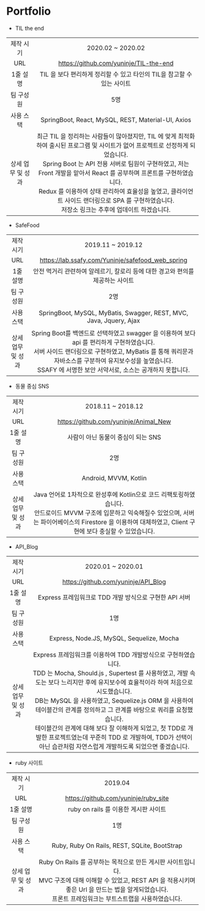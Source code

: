 # Portfolio

- TIL the end

|||
|:--------------:|:----------------------------:|
|제작 시기| 2020.02 ~ 2020.02 |
| URL | https://github.com/yuninje/TIL-the-end | 
|1줄 설명| TIL 을 보다 편리하게 정리할 수 있고 타인의 TIL을 참고할 수 있는 사이트 |
|팀 구성원 | 5명 |
| 사용 스택 | SpringBoot, React, MySQL, REST, Material-UI, Axios |
| 상세 업무 및 성과 | 최근 TIL 을 정리하는 사람들이 많아졌지만, TIL 에 맞게 최적화하여 출시된 프로그램 및 사이트가 없어  프로젝트로 선정하게 되었습니다.  <br/> Spring Boot 는 API 전용 서버로 팀원이 구현하였고, 저는 Front 개발을 맡아서 React 를 공부하며 프론트를 구현하였습니다. <br/> Redux 를 이용하여 상태 관리하여 효율성을 높였고, 클라이언트 사이드 랜더링으로 SPA 를 구현하였습니다.  <br/> 저장소 링크는 추후에 업데이트 하겠습니다. |

- SafeFood

|||
|:--------------:|:----------------------------:|
|제작 시기| 2019.11 ~ 2019.12 |
| URL | https://lab.ssafy.com/Yuninje/safefood_web_spring | 
|1줄 설명| 안전 먹거리 관련하여 알레르기, 칼로리 등에 대한 경고와 편의를 제공하는 사이트 |
|팀 구성원 | 2명 |
| 사용 스택 | SpringBoot, MySQL, MyBatis, Swagger, REST, MVC, Java, Jquery, Ajax |
| 상세 업무 및 성과 | Spring Boot를 백엔드로 선택하였고 swagger 을 이용하여 보다 api 를 편리하게 구현하였습니다. <br/>  서버 사이드 랜더링으로 구현하였고, MyBatis 를 통해 쿼리문과 자바소스를 구분하여 유지보수성을 높였습니다. <br/> SSAFY 에 서명한 보안 서약서로, 소스는 공개하지 못합니다. |

- 동물 중심 SNS

|||
|:--------------:|:----------------------------:|
|제작 시기| 2018.11 ~ 2018.12 |
| URL | https://github.com/yuninje/Animal_New | 
|1줄 설명| 사람이 아닌 동물이 중심이 되는 SNS |
|팀 구성원 | 2명 |
| 사용 스택 | Android, MVVM, Kotlin |
| 상세 업무 및 성과 | Java 언어로 1차적으로 완성후에 Kotlin으로 코드 리팩토링하였습니다. <br/> 안드로이드 MVVM 구조에 입문하고 익숙해질수 있었으며, 서버는 파이어베이스의 Firestore 을 이용하여 대체하였고, Client 구현에 보다 충실할 수 있었습니다. |

- API_Blog

|||
|:--------------:|:----------------------------:|
|제작 시기| 2020.01 ~ 2020.01 |
| URL | https://github.com/yuninje/API_Blog | 
|1줄 설명| Express 프레임워크로 TDD 개발 방식으로 구현한 API 서버 |
|팀 구성원 | 1명 |
| 사용 스택 | Express, Node.JS, MySQL, Sequelize, Mocha |
| 상세 업무 및 성과 | Express 프레임워크를 이용하여 TDD 개발방식으로 구현하였습니다.<br/> TDD 는 Mocha, Should.js , Supertest 를 사용하였고, 개발 속도는 보다 느리지만 후에 유지보수에 효율적이라 하여 처음으로 시도했습니다.<br/> DB는 MySQL 을 사용하였고, Sequelize.js ORM 을 사용하여 테이블간의 관계를 정의하고 그 관계를 바탕으로 쿼리를 요청했습니다.<br/> 테이블간의 관계에 대해 보다 잘 이해하게 되었고, 첫 TDD로 개발한 프로젝트였는데 꾸준히 TDD 로 개발하여, TDD가 선택이 아닌 습관처럼 자연스럽게 개발하도록 되었으면 좋겠습니다. |

- ruby 사이트

|||
|:--------------:|:----------------------------:|
|제작 시기| 2019.04 |
| URL | https://github.com/yuninje/ruby_site | 
|1줄 설명| ruby on rails 를 이용한 게시판 사이트 |
|팀 구성원 | 1명 |
| 사용 스택 | Ruby, Ruby On Rails, REST, SQLite, BootStrap |
| 상세 업무 및 성과 | Ruby On Rails 를 공부하는 목적으로 만든 게시판 사이트입니다.<br/> MVC 구조에 대해 이해할 수 있었고, REST API 을 적용시키며 좋은 Url 을 만드는 법을 알게되었습니다.<br/> 프론트 프레임워크는 부트스트랩을 사용하였습니다. |


